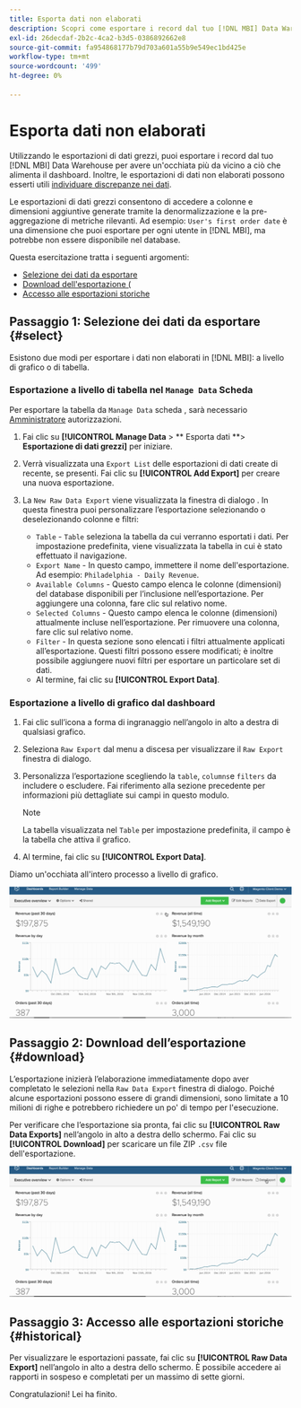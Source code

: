 ```yaml
---
title: Esporta dati non elaborati
description: Scopri come esportare i record dal tuo [!DNL MBI] Data Warehouse per avere un'occhiata più da vicino a ciò che alimenta il dashboard.
exl-id: 26decdaf-2b2c-4ca2-b3d5-0386892662e8
source-git-commit: fa954868177b79d703a601a55b9e549ec1bd425e
workflow-type: tm+mt
source-wordcount: '499'
ht-degree: 0%

---
```


# Esporta dati non elaborati

Utilizzando le esportazioni di dati grezzi, puoi esportare i record dal tuo [!DNL MBI] Data Warehouse per avere un&#39;occhiata più da vicino a ciò che alimenta il dashboard. Inoltre, le esportazioni di dati non elaborati possono esserti utili [individuare discrepanze nei dati](https://experienceleague.adobe.com/docs/commerce-knowledge-base/kb/troubleshooting/miscellaneous/using-data-exports-to-pinpoint-discrepancies.html?lang=en).

Le esportazioni di dati grezzi consentono di accedere a colonne e dimensioni aggiuntive generate tramite la denormalizzazione e la pre-aggregazione di metriche rilevanti. Ad esempio: `User's first order date` è una dimensione che puoi esportare per ogni utente in [!DNL MBI], ma potrebbe non essere disponibile nel database.

Questa esercitazione tratta i seguenti argomenti:

* [Selezione dei dati da esportare](#select)
* [Download dell&#39;esportazione (](#download)
* [Accesso alle esportazioni storiche](#historical)

## Passaggio 1: Selezione dei dati da esportare {#select}

Esistono due modi per esportare i dati non elaborati in [!DNL MBI]: a livello di grafico o di tabella.

### Esportazione a livello di tabella nel `Manage Data` Scheda

Per esportare la tabella da `Manage Data` scheda , sarà necessario [Amministratore](../administrator/user-management/user-management.md) autorizzazioni.

1. Fai clic su **[!UICONTROL Manage Data** > ** Esporta dati **> **Esportazione di dati grezzi]** per iniziare.
1. Verrà visualizzata una `Export List` delle esportazioni di dati create di recente, se presenti. Fai clic su **[!UICONTROL Add Export]** per creare una nuova esportazione.
1. La `New Raw Data Export` viene visualizzata la finestra di dialogo . In questa finestra puoi personalizzare l’esportazione selezionando o deselezionando colonne e filtri:

   * `Table` - `Table` seleziona la tabella da cui verranno esportati i dati. Per impostazione predefinita, viene visualizzata la tabella in cui è stato effettuato il navigazione.
   * `Export Name` - In questo campo, immettere il nome dell&#39;esportazione. Ad esempio: `Philadelphia - Daily Revenue`.
   * `Available Columns` - Questo campo elenca le colonne (dimensioni) del database disponibili per l’inclusione nell’esportazione. Per aggiungere una colonna, fare clic sul relativo nome.
   * `Selected Columns` - Questo campo elenca le colonne (dimensioni) attualmente incluse nell’esportazione. Per rimuovere una colonna, fare clic sul relativo nome.
   * `Filter` - In questa sezione sono elencati i filtri attualmente applicati all’esportazione. Questi filtri possono essere modificati; è inoltre possibile aggiungere nuovi filtri per esportare un particolare set di dati.
   * Al termine, fai clic su **[!UICONTROL Export Data]**.

### Esportazione a livello di grafico dal dashboard

1. Fai clic sull’icona a forma di ingranaggio nell’angolo in alto a destra di qualsiasi grafico.
1. Seleziona `Raw Export` dal menu a discesa per visualizzare il `Raw Export` finestra di dialogo.
1. Personalizza l’esportazione scegliendo la `table`, `columns`e `filters` da includere o escludere. Fai riferimento alla sezione precedente per informazioni più dettagliate sui campi in questo modulo.
   >[!NOTE]
   >
   >La tabella visualizzata nel `Table` per impostazione predefinita, il campo è la tabella che attiva il grafico.

1. Al termine, fai clic su **[!UICONTROL Export Data]**.

Diamo un&#39;occhiata all&#39;intero processo a livello di grafico.

![](../assets/Chart-level_export.gif)

## Passaggio 2: Download dell’esportazione {#download}

L’esportazione inizierà l’elaborazione immediatamente dopo aver completato le selezioni nella `Raw Data Export` finestra di dialogo. Poiché alcune esportazioni possono essere di grandi dimensioni, sono limitate a 10 milioni di righe e potrebbero richiedere un po&#39; di tempo per l&#39;esecuzione.

Per verificare che l’esportazione sia pronta, fai clic su **[!UICONTROL Raw Data Exports]** nell’angolo in alto a destra dello schermo. Fai clic su **[!UICONTROL Download]** per scaricare un file ZIP `.csv` file dell&#39;esportazione.

![](../assets/Downloading_export.gif)

## Passaggio 3: Accesso alle esportazioni storiche {#historical}

Per visualizzare le esportazioni passate, fai clic su **[!UICONTROL Raw Data Export]** nell’angolo in alto a destra dello schermo. È possibile accedere ai rapporti in sospeso e completati per un massimo di sette giorni.

Congratulazioni! Lei ha finito.
